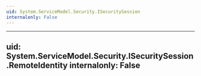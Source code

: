 ```yaml
---
uid: System.ServiceModel.Security.ISecuritySession
internalonly: False
---
```


---
uid: System.ServiceModel.Security.ISecuritySession.RemoteIdentity
internalonly: False
---
